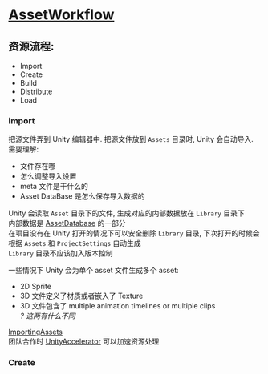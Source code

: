 ﻿[AssetWorkflow]
==

## 资源流程:  
* Import  
* Create  
* Build  
* Distribute  
* Load  

### import  
把源文件弄到 Unity 编辑器中. 把源文件放到 `Assets` 目录时, Unity 会自动导入.  
需要理解:  
* 文件存在哪  
* 怎么调整导入设置  
* meta 文件是干什么的  
* Asset DataBase 是怎么保存导入数据的  

Unity 会读取 `Asset` 目录下的文件, 生成对应的内部数据放在 `Library` 目录下  
内部数据是 [AssetDatabase] 的一部分  
在项目没有在 Unity 打开的情况下可以安全删除 `Library` 目录, 
下次打开的时候会根据 `Assets` 和 `ProjectSettings` 自动生成  
`Library` 目录不应该加入版本控制  

一些情况下 Unity 会为单个 asset 文件生成多个 asset:
* 2D Sprite
* 3D 文件定义了材质或者嵌入了 Texture  
* 3D 文件包含了 multiple animation timelines or multiple clips  
    _? 这两有什么不同_

[ImportingAssets]  
团队合作时 [UnityAccelerator] 可以加速资源处理  

### Create  


[AssetWorkflow]:https://docs.unity.cn/2021.3/Documentation/Manual/AssetWorkflow.html  
[ImportingAssets]:https://docs.unity.cn/2021.3/Documentation/Manual/ImportingAssets.html  
[UnityAccelerator]:https://docs.unity.cn/2021.3/Documentation/Manual/UnityAccelerator.html  
[AssetDatabase]:AssetDatabase.md  